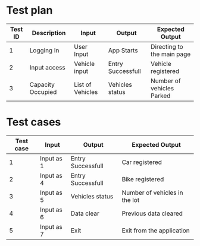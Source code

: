 # Test plan

| Test ID | Description |  Input | Output |  Expected Output  |
| -------- | ----------- | ------ | ------| -----------------|
| 1 | Logging In | User Input | App Starts | Directing to the main page |
| 2 | Input access | Vehicle input | Entry Successfull | Vehicle registered |
| 3 | Capacity Occupied   | List of Vehicles | Vehicles status | Number of vehicles Parked |

# Test cases

| Test case |  Input | Output |  Expected Output  |
| -------- | ------ | ------| -----------------|
| 1 | Input as 1 | Entry Successfull | Car registered | 
| 2 | Input as 4 | Entry Successfull | Bike registered |
| 3 | Input as 5 | Vehicles status | Number of vehicles in the lot |
| 4 | Input as 6 | Data clear | Previous data cleared |
| 5 | Input as 7 | Exit | Exit from the application |
